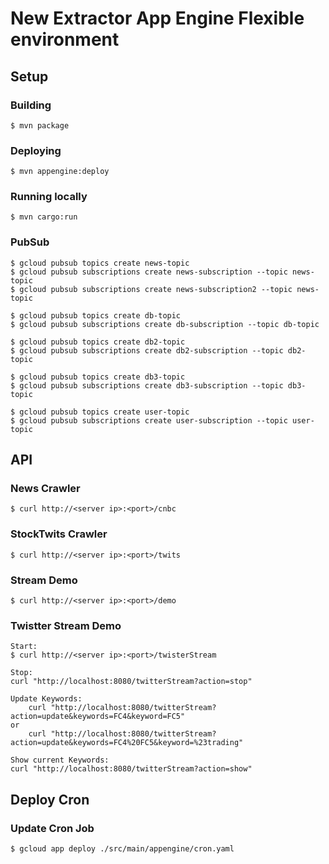 # New Extractor App Engine Flexible environment

## Setup

### Building

    $ mvn package
  
### Deploying

    $ mvn appengine:deploy
    
### Running locally

    $ mvn cargo:run

### PubSub

	$ gcloud pubsub topics create news-topic
	$ gcloud pubsub subscriptions create news-subscription --topic news-topic
	$ gcloud pubsub subscriptions create news-subscription2 --topic news-topic

	$ gcloud pubsub topics create db-topic
	$ gcloud pubsub subscriptions create db-subscription --topic db-topic
	
	$ gcloud pubsub topics create db2-topic
	$ gcloud pubsub subscriptions create db2-subscription --topic db2-topic

	$ gcloud pubsub topics create db3-topic
	$ gcloud pubsub subscriptions create db3-subscription --topic db3-topic
	
	$ gcloud pubsub topics create user-topic
	$ gcloud pubsub subscriptions create user-subscription --topic user-topic

## API

### News Crawler

    $ curl http://<server ip>:<port>/cnbc

### StockTwits Crawler

    $ curl http://<server ip>:<port>/twits
    
### Stream Demo

    $ curl http://<server ip>:<port>/demo


### Twistter Stream Demo

	Start:
    $ curl http://<server ip>:<port>/twisterStream
    
    Stop:
    curl "http://localhost:8080/twitterStream?action=stop"
    
    Update Keywords:
    	curl "http://localhost:8080/twitterStream?action=update&keywords=FC4&keyword=FC5"
    or
    	curl "http://localhost:8080/twitterStream?action=update&keywords=FC4%20FC5&keyword=%23trading"
    
    Show current Keywords:
    curl "http://localhost:8080/twitterStream?action=show"

## Deploy Cron

### Update Cron Job
	
	$ gcloud app deploy ./src/main/appengine/cron.yaml

